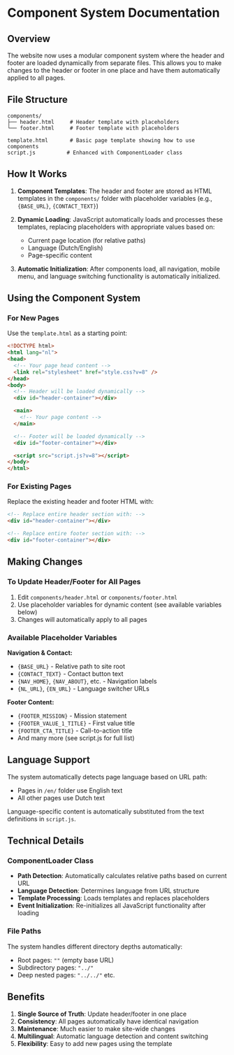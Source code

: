 # Component System Documentation

## Overview

The website now uses a modular component system where the header and footer are loaded dynamically from separate files. This allows you to make changes to the header or footer in one place and have them automatically applied to all pages.

## File Structure

```
components/
├── header.html     # Header template with placeholders
└── footer.html     # Footer template with placeholders

template.html       # Basic page template showing how to use components
script.js          # Enhanced with ComponentLoader class
```

## How It Works

1. **Component Templates**: The header and footer are stored as HTML templates in the `components/` folder with placeholder variables (e.g., `{BASE_URL}`, `{CONTACT_TEXT}`)

2. **Dynamic Loading**: JavaScript automatically loads and processes these templates, replacing placeholders with appropriate values based on:
   - Current page location (for relative paths)
   - Language (Dutch/English)
   - Page-specific content

3. **Automatic Initialization**: After components load, all navigation, mobile menu, and language switching functionality is automatically initialized.

## Using the Component System

### For New Pages

Use the `template.html` as a starting point:

```html
<!DOCTYPE html>
<html lang="nl">
<head>
  <!-- Your page head content -->
  <link rel="stylesheet" href="style.css?v=8" />
</head>
<body>
  <!-- Header will be loaded dynamically -->
  <div id="header-container"></div>

  <main>
    <!-- Your page content -->
  </main>

  <!-- Footer will be loaded dynamically -->
  <div id="footer-container"></div>

  <script src="script.js?v=8"></script>
</body>
</html>
```

### For Existing Pages

Replace the existing header and footer HTML with:

```html
<!-- Replace entire header section with: -->
<div id="header-container"></div>

<!-- Replace entire footer section with: -->
<div id="footer-container"></div>
```

## Making Changes

### To Update Header/Footer for All Pages

1. Edit `components/header.html` or `components/footer.html`
2. Use placeholder variables for dynamic content (see available variables below)
3. Changes will automatically apply to all pages

### Available Placeholder Variables

**Navigation & Contact:**
- `{BASE_URL}` - Relative path to site root
- `{CONTACT_TEXT}` - Contact button text
- `{NAV_HOME}`, `{NAV_ABOUT}`, etc. - Navigation labels
- `{NL_URL}`, `{EN_URL}` - Language switcher URLs

**Footer Content:**
- `{FOOTER_MISSION}` - Mission statement
- `{FOOTER_VALUE_1_TITLE}` - First value title
- `{FOOTER_CTA_TITLE}` - Call-to-action title
- And many more (see script.js for full list)

## Language Support

The system automatically detects page language based on URL path:
- Pages in `/en/` folder use English text
- All other pages use Dutch text

Language-specific content is automatically substituted from the text definitions in `script.js`.

## Technical Details

### ComponentLoader Class

- **Path Detection**: Automatically calculates relative paths based on current URL
- **Language Detection**: Determines language from URL structure
- **Template Processing**: Loads templates and replaces placeholders
- **Event Initialization**: Re-initializes all JavaScript functionality after loading

### File Paths

The system handles different directory depths automatically:
- Root pages: `""` (empty base URL)
- Subdirectory pages: `"../"` 
- Deep nested pages: `"../../"` etc.

## Benefits

1. **Single Source of Truth**: Update header/footer in one place
2. **Consistency**: All pages automatically have identical navigation
3. **Maintenance**: Much easier to make site-wide changes
4. **Multilingual**: Automatic language detection and content switching
5. **Flexibility**: Easy to add new pages using the template